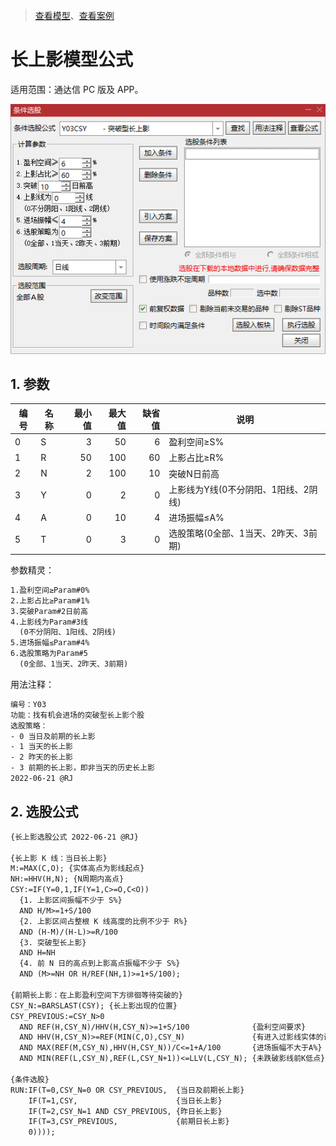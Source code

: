 > [查看模型](./README.md)、[查看案例](./Y03-案例.md)

# 长上影模型公式

适用范围：通达信 PC 版及 APP。

![](./assets/Y03CSY-突破型长上影-v20220621.png)

## 1. 参数

| 编号 | 名称 | 最小值 | 最大值 | 缺省值 | 说明
|------|------|-------:|-------:|-------:|------
|   0  |   S  |      3 |     50 |      6 | 盈利空间≥S%
|   1  |   R  |     50 |    100 |     60 | 上影占比≥R%
|   2  |   N  |      2 |    100 |     10 | 突破N日前高
|   3  |   Y  |      0 |      2 |      0 | 上影线为Y线(0不分阴阳、1阳线、2阴线)
|   4  |   A  |      0 |     10 |      4 | 进场振幅≤A%
|   5  |   T  |      0 |      3 |      0 | 选股策略(0全部、1当天、2昨天、3前期)

参数精灵：

```txt
1.盈利空间≥Param#0%
2.上影占比≥Param#1%
3.突破Param#2日前高
4.上影线为Param#3线
  (0不分阴阳、1阳线、2阴线)
5.进场振幅≤Param#4%
6.选股策略为Param#5
  (0全部、1当天、2昨天、3前期)
```

用法注释：

```txt
编号：Y03
功能：找有机会进场的突破型长上影个股
选股策略：
- 0 当日及前期的长上影
- 1 当天的长上影
- 2 昨天的长上影
- 3 前期的长上影，即非当天的历史长上影
2022-06-21 @RJ
```

## 2. 选股公式

```txt
{长上影选股公式 2022-06-21 @RJ}

{长上影 K 线：当日长上影}
M:=MAX(C,O); {实体高点为影线起点}
NH:=HHV(H,N); {N周期内高点}
CSY:=IF(Y=0,1,IF(Y=1,C>=O,C<O))
  {1. 上影区间振幅不少于 S%}
  AND H/M>=1+S/100
  {2. 上影区间占整根 K 线高度的比例不少于 R%}
  AND (H-M)/(H-L)>=R/100
  {3. 突破型长上影}
  AND H=NH
  {4. 前 N 日的高点到上影高点振幅不少于 S%}
  AND (M>=NH OR H/REF(NH,1)>=1+S/100);

{前期长上影：在上影盈利空间下方徘徊等待突破的}
CSY_N:=BARSLAST(CSY); {长上影出现的位置}
CSY_PREVIOUS:=CSY_N>0
  AND REF(H,CSY_N)/HHV(H,CSY_N)>=1+S/100              {盈利空间要求}
  AND HHV(H,CSY_N)>=REF(MIN(C,O),CSY_N)               {有进入过影线实体的试探}
  AND MAX(REF(M,CSY_N),HHV(H,CSY_N))/C<=1+A/100       {进场振幅不大于A%}
  AND MIN(REF(L,CSY_N),REF(L,CSY_N+1))<=LLV(L,CSY_N); {未跌破影线前K低点}

{条件选股}
RUN:IF(T=0,CSY_N=0 OR CSY_PREVIOUS,  {当日及前期长上影}
    IF(T=1,CSY,                      {当日长上影}
    IF(T=2,CSY_N=1 AND CSY_PREVIOUS, {昨日长上影}
    IF(T=3,CSY_PREVIOUS,             {前期日长上影}
    0))));
```
